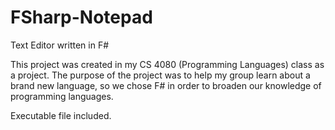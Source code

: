 # FSharp-Notepad
Text Editor written in F#

This project was created in my CS 4080 (Programming Languages) class as a project. The purpose of the project was to help my group learn about a brand new language, so we chose F# in order to broaden our knowledge of programming languages.

Executable file included.

